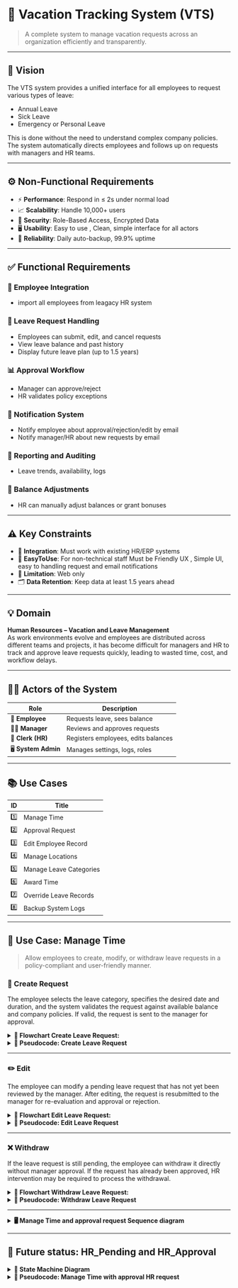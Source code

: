 # 🌴 Vacation Tracking System (VTS)

> A complete system to manage vacation requests across an organization efficiently and transparently.

---

## 🎯 Vision

The VTS system provides a unified interface for all employees to request various types of leave:
- Annual Leave
- Sick Leave
- Emergency or Personal Leave

This is done without the need to understand complex company policies. The system automatically directs employees and follows up on requests with managers and HR teams.

---

## ⚙️ Non-Functional Requirements

- ⚡ **Performance**: Respond in ≤ 2s under normal load  
- 📈 **Scalability**: Handle 10,000+ users  
- 🔐 **Security**: Role-Based Access, Encrypted Data  
- 🖥️ **Usability**: Easy to use , Clean, simple interface for all actors  
- 🧱 **Reliability**: Daily auto-backup, 99.9% uptime  

---

## ✅ Functional Requirements

### 👥 Employee Integration
- import all employees from leagacy HR system

### 📩 Leave Request Handling
- Employees can submit, edit, and cancel requests
- View leave balance and past history
- Display future leave plan (up to 1.5 years)

### 📊 Approval Workflow
- Manager can approve/reject
- HR validates policy exceptions

### 🔔 Notification System
- Notify employee about approval/rejection/edit by email
- Notify manager/HR about new requests by email

### 📑 Reporting and Auditing
- Leave trends, availability, logs

### 💼 Balance Adjustments
- HR can manually adjust balances or grant bonuses

---

## ⚠️ Key Constraints

- 🔌 **Integration**: Must work with existing HR/ERP systems  
- 🎨 **EasyToUse**: For non-technical staff Must be Friendly UX , Simple UI, easy to handling request and email notifications
- 🏢 **Limitation**: Web only
- 🗂️ **Data Retention**: Keep data at least 1.5 years ahead

---

## 💡 Domain  
**Human Resources – Vacation and Leave Management**  
As work environments evolve and employees are distributed across different teams and projects, it has become difficult for managers and HR to track and approve leave requests quickly, leading to wasted time, cost, and workflow delays.

---

## 🧍‍♂️ Actors of the System

| Role | Description |
|------|-------------|
| 👤 **Employee** | Requests leave, sees balance |
| 👨‍💼 **Manager** | Reviews and approves requests |
| 🧾 **Clerk (HR)** | Registers employees, edits balances |
| 🖥️ **System Admin** | Manages settings, logs, roles |

---

## 📚 Use Cases

| ID | Title |
|----|-------|
| 1️⃣ | Manage Time |
| 2️⃣ | Approval Request |
| 3️⃣ | Edit Employee Record |
| 4️⃣ | Manage Locations |
| 5️⃣ | Manage Leave Categories |
| 6️⃣ | Award Time |
| 7️⃣ | Override Leave Records |
| 8️⃣ | Backup System Logs |

---

## 📝 Use Case: Manage Time

> Allow employees to create, modify, or withdraw leave requests in a policy-compliant and user-friendly manner.

### 🔄 Create Request
The employee selects the leave category, specifies the desired date and duration, and the system validates the request against available balance and company policies. If valid, the request is sent to the manager for approval.
<details>
<summary> <strong> 🧾 Flowchart Create Leave Request: </strong> </summary>

![Flowchart Create Leave Request](./Flow_Chart/VTS-Creat_Request.png)
</details>
<details>
<summary> <strong>📜 Pseudocode: Create Leave Request</strong> </summary>

```pseudocode
Start:
  employeeLogin()

  if employeeLogin == true then
      createLeaveRequest()
  else
      showError("Login Failed")
  end if

Function createLeaveRequest:
  selectLeaveCategory()
  inputVacationDate()
  inputVacationTime()

  if checkValidation() == true then
      sendRequestToManager()
  else
      showError("Validation Failed")
  end if

Function checkValidation:
  if vacationTime > employeeBalanceForCategory then return false
  if vacationDate is in DaysCannotLeave then return false
  if EmployeeAvailable(vacationDate) return false then return false
  return true
```
</details>

---
### ✏️ Edit
The employee can modify a pending leave request that has not yet been reviewed by the manager. After editing, the request is resubmitted to the manager for re-evaluation and approval or rejection.
<details>
<summary> <strong> 🧾 Flowchart Edit Leave Request: </strong> </summary>

![Flowchart Edit Leave Request](./Flow_Chart/VTS_Edit_Requested.png)

</details>
<details>
<summary> <strong> 📜 Pseudocode: Edit Leave Request</strong> </summary>


```pseudocode
Start:
  employeeLogin()

  if employeeLogin == true then
      editLeaveRequest()
  else
      showError("Login Failed")
  end if

--------------------------------------------------------

Function editLeaveRequest:
  selectLeaveRequestToEdit()
  updateVacationDate()
  updateVacationTime()
  updateLeaveCategory()

  if checkValidation() == true then
      saveUpdatedRequest()
      notifyManager("Request Updated")
  else
      showError("Validation Failed")
  end if
```
</details>

---

### ❌ Withdraw
If the leave request is still pending, the employee can withdraw it directly without manager approval. If the request has already been approved, HR intervention may be required to process the withdrawal.

<details>
<summary> <strong>🧾 Flowchart Withdraw Leave Request: </strong></summary>

![Flowchart Withdraw Leave Request](./Flow_Chart/VTS-Withdraw_Request.png)
</details>

<details>
<summary> <strong>📜 Pseudocode: Withdraw Leave Request </strong></summary>

```pseudocode
Start:
  employeeLogin()

  if employeeLogin == true then
      withdrawLeaveRequest()
  else
      showError("Login Failed")
  end if

--------------------------------------------------------

Function withdrawLeaveRequest:
  selectRequestToWithdraw()

  if requestStatus == "pending" or requestStatus == "approved" then
      deleteLeaveRequest()
      notifyManager("Request Withdrawn")
  else
      showError("Cannot withdraw this request")
  end if
```
</details>

---
<details>
<summary> <strong> 🖥️ Manage Time and approval request Sequence diagram </strong></summary>


![Manage Time and approval request Sequence diagram](./Sequence_Diagram/Sequance_Diagram_System.png)

</details>

---
## 📝 Future status: HR_Pending and HR_Approval
<details>
<summary> <strong>🧾 State Machine Diagram </strong> </summary>

![Manage Time and approval request State Machine Diagram](./State_Machine_Diagram/State_Machine_Diagram.png)
</details>

<details>
<summary> <strong>📜 Pseudocode: Manage Time with approval HR request </strong></summary>

```pseudocode
Start:
  employeeLogin()

  if employeeLogin == true then
      createLeaveRequest()
  else
      showError("Login Failed")
  end if

--------------------------------------------------------

Function createLeaveRequest:
  selectLeaveCategory()
  inputVacationDate()
  inputVacationTime()

  if checkValidation() == true then
      addRequestToDatabase()
      sendRequestToManager()
  else
      showError("Validation Failed")
  end if

--------------------------------------------------------

Function checkValidation:
  if vacationTime > employeeBalanceForCategory then
      return false

  if vacationDate is in DaysCannotLeave then
      return false

  if not isEmployeeAvailable(vacationDate) then
      return false

  return true

--------------------------------------------------------

Function addRequestToDatabase:
  requestId = generateNewId()
  status = "Pending Manager"
  saveRequest(requestId, employeeId, category, date, time, status)

--------------------------------------------------------

Function sendRequestToManager:
  send JSON request to Manager with leave data

  if manager responds with "approve" then
      updateRequestStatus(requestId, "Approved by Manager - Pending HR")
      sendRequestToHR()

  else if manager responds with "reject" then
      updateRequestStatus(requestId, "Rejected by Manager")

--------------------------------------------------------

Function sendRequestToHR:
  send JSON request to HR with leave data

  if HR responds with "approve" then
      updateRequestStatus(requestId, "Approved by HR (Final Approval)")

  else if HR responds with "reject" then
      updateRequestStatus(requestId, "Rejected by HR")
```
</details>
